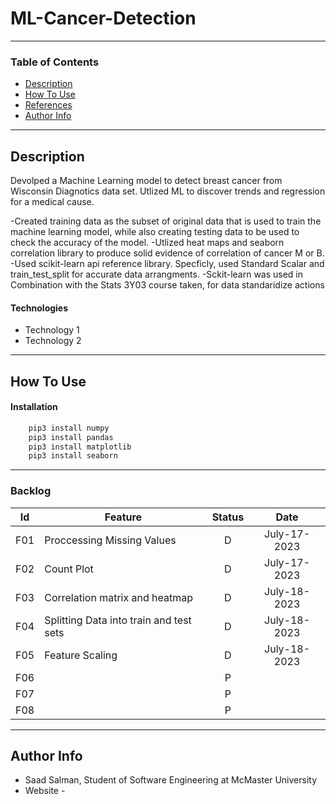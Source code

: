 # ML-Cancer-Detection

---

### Table of Contents


- [Description](#description)
- [How To Use](#how-to-use)
- [References](#references)
- [Author Info](#author-info)

---
## Description

Devolped a Machine Learning model to detect breast cancer from Wisconsin Diagnotics data set. 
Utlized ML to discover trends and regression for a medical cause.

-Created training data as the subset of original data that is used to train the machine learning model, while also creating testing data to be used to check the accuracy of the model.
-Utlized heat maps and seaborn correlation library to produce solid evidence of correlation of cancer M or B.
-Used scikit-learn api reference library. Specficly, used Standard Scalar and train_test_split for accurate data arrangments.
    -Sckit-learn was used in Combination with the Stats 3Y03 course taken, for data standaridize actions

#### Technologies

- Technology 1
- Technology 2

---

## How To Use

#### Installation
```html
    pip3 install numpy
    pip3 install pandas
    pip3 install matplotlib
    pip3 install seaborn
```

---

### Backlog 
| Id  | Feature  | Status  |  Date  |
|:-:  |---       | :-:     | :-:     |
| F01 | Proccessing Missing Values |  D | July-17-2023  |
| F02 | Count Plot |  D |  July-17-2023  |
| F03 | Correlation matrix and heatmap |  D | July-18-2023   |
| F04 | Splitting Data into train and test sets |  D | July-18-2023  |
| F05 | Feature Scaling |  D | July-18-2023 |
| F06 |  |  P |   |
| F07 |  |  P |   |
| F08 |  |  P |   |


---

## Author Info

- Saad Salman, Student of Software Engineering at McMaster University
- Website - []()